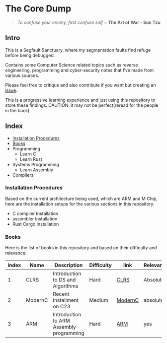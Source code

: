 # The Core Dump
>*To confuse your enemy, first confuse self* ~ **The Art of War - Sun Tzu**

## Intro
This is a Segfault Sanctuary, where my segmentation faults find refuge before being debugged.

Contains some Computer Science related topics such as reverse engineering, programming and cyber-security notes that I've made from various sources.

Please feel free to critique and also contribute if you want but creating an [issue](https://github.com/bernie-haxx/The-Core-Dump/issues/).

This is a progressive learning experience and just using this repository to store these findings. CAUTION: it may not be perfect(reread for the people in the back).



## Index

- [Installation Procedures](#installation-procedures)
- [Books](##Books)
- Programming
    - Learn C
    - Learn Rust
- Systems Programming
    - Learn Assembly
- Compilers

### Installation Procedures

Based on the current architecture being used, which are ARM and M Chip, here are the installation setups for the various sections in this repository:
- C compiler Installation
- assembler Installation
- Rust Cargo Installation

### Books 

Here is the list of books in this repository and based on their difficulty and relevance.

| index | Name | Description | Difficulty | link | Relevance |
| ----- | ---- | ----------- | ---------- | ---- | --------- |
| 1     |CLRS| Introduction to DS and Algorithms | Hard | [CLRS](books/algorithms/Introduction.to.Algorithms.4th.Leiserson.Stein.Rivest.Cormen.MIT.Press.9780262046305.EBooksWorld.ir.pdf) | Absolutely |
| 2 | ModernC| Recent Installment on C23| Medium | [ModernC](books/programming/modernC.pdf)| absolutely|
|3| ARM| Introduction to ARM Assembly programming| Hard| [ARM](books/system%20programming/Introduction%20to%20Assembly%20Language%20Programming_%20From%20Soup%20to%20Nuts_.pdf)| yes|